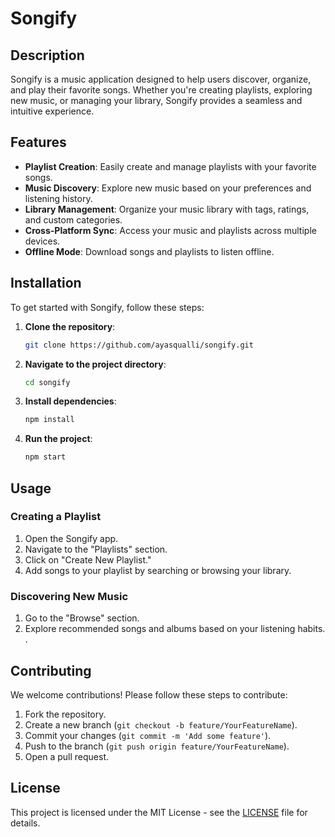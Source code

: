# Songify

## Description
Songify is a music application designed to help users discover, organize, and play their favorite songs. Whether you're creating playlists, exploring new music, or managing your library, Songify provides a seamless and intuitive experience.

## Features
- **Playlist Creation**: Easily create and manage playlists with your favorite songs.
- **Music Discovery**: Explore new music based on your preferences and listening history.
- **Library Management**: Organize your music library with tags, ratings, and custom categories.
- **Cross-Platform Sync**: Access your music and playlists across multiple devices.
- **Offline Mode**: Download songs and playlists to listen offline.

## Installation
To get started with Songify, follow these steps:

1. **Clone the repository**:
   ```bash
   git clone https://github.com/ayasqualli/songify.git
   ```
2. **Navigate to the project directory**:
   ```bash
   cd songify
   ```
3. **Install dependencies**:
   ```bash
   npm install
   ```
4. **Run the project**:
   ```bash
   npm start
   ```

## Usage
### Creating a Playlist
1. Open the Songify app.
2. Navigate to the "Playlists" section.
3. Click on "Create New Playlist."
4. Add songs to your playlist by searching or browsing your library.

### Discovering New Music
1. Go to the "Browse" section.
2. Explore recommended songs and albums based on your listening habits.
.

## Contributing
We welcome contributions! Please follow these steps to contribute:

1. Fork the repository.
2. Create a new branch (`git checkout -b feature/YourFeatureName`).
3. Commit your changes (`git commit -m 'Add some feature'`).
4. Push to the branch (`git push origin feature/YourFeatureName`).
5. Open a pull request.

## License
This project is licensed under the MIT License - see the [LICENSE](LICENSE) file for details.


